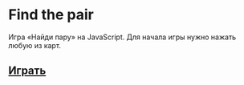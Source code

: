 # Find the pair
Игра «Найди пару» на JavaScript.
Для начала игры нужно нажать любую из карт. 

## [Играть](https://perekopskyi.github.io/Find-the-Pair/)
